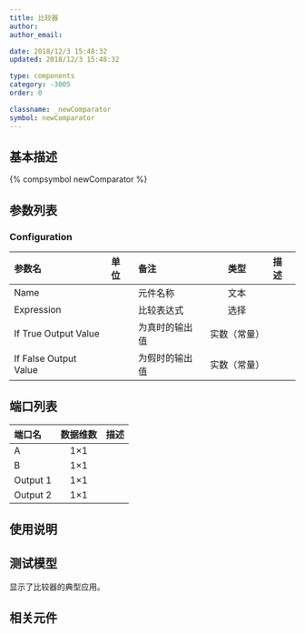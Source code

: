 ```yaml
---
title: 比较器
author: 
author_email:

date: 2018/12/3 15:48:32
updated: 2018/12/3 15:48:32

type: components
category: -3005
order: 0

classname: _newComparator
symbol: newComparator
---
```

## 基本描述
{% compsymbol newComparator %}

## 参数列表
### Configuration
| 参数名 | 单位 | 备注 | 类型 | 描述 |
| :--- | :--- | :--- | :--: | :--- |
| Name |  | 元件名称 | 文本 |  |
| Expression |  | 比较表达式 | 选择 |  |
| If True Output Value |  | 为真时的输出值 | 实数（常量） |  |
| If False Output Value |  | 为假时的输出值 | 实数（常量） |  |


## 端口列表

| 端口名 | 数据维数 | 描述 |
| :--- | :--:  | :--- |
| A | 1×1 | |                   
| B | 1×1 | |                   
| Output 1 | 1×1 | |                   
| Output 2 | 1×1 | |                   

## 使用说明


## 测试模型
[<test name>](<test link>)显示了比较器的典型应用。

## 相关元件


